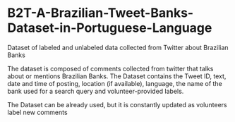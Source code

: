 # B2T-A-Brazilian-Tweet-Banks-Dataset-in-Portuguese-Language
Dataset of labeled and unlabeled data collected from Twitter about Brazilian Banks

The dataset is composed of comments collected from twitter that talks about or mentions Brazilian Banks.
The Dataset contains the Tweet ID, text, date and time of posting, location (if available), language, the name of the bank used for a search query and volunteer-provided labels.

The Dataset can be already used, but it is constantly updated as volunteers label new comments
